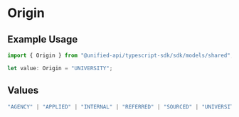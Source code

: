 # Origin

## Example Usage

```typescript
import { Origin } from "@unified-api/typescript-sdk/sdk/models/shared";

let value: Origin = "UNIVERSITY";
```

## Values

```typescript
"AGENCY" | "APPLIED" | "INTERNAL" | "REFERRED" | "SOURCED" | "UNIVERSITY"
```